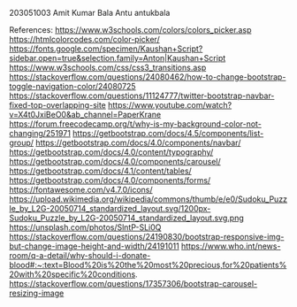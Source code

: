 203051003
Amit Kumar Bala Antu
antukbala


References:
https://www.w3schools.com/colors/colors_picker.asp
https://htmlcolorcodes.com/color-picker/
https://fonts.google.com/specimen/Kaushan+Script?sidebar.open=true&selection.family=Anton|Kaushan+Script
https://www.w3schools.com/css/css3_transitions.asp
https://stackoverflow.com/questions/24080462/how-to-change-bootstrap-toggle-navigation-color/24080725
https://stackoverflow.com/questions/11124777/twitter-bootstrap-navbar-fixed-top-overlapping-site
https://www.youtube.com/watch?v=X4t0JxiBeO0&ab_channel=PaperKrane
https://forum.freecodecamp.org/t/why-is-my-background-color-not-changing/251971
https://getbootstrap.com/docs/4.5/components/list-group/
https://getbootstrap.com/docs/4.0/components/navbar/
https://getbootstrap.com/docs/4.0/content/typography/
https://getbootstrap.com/docs/4.0/components/carousel/
https://getbootstrap.com/docs/4.1/content/tables/
https://getbootstrap.com/docs/4.0/components/forms/
https://fontawesome.com/v4.7.0/icons/
https://upload.wikimedia.org/wikipedia/commons/thumb/e/e0/Sudoku_Puzzle_by_L2G-20050714_standardized_layout.svg/1200px-Sudoku_Puzzle_by_L2G-20050714_standardized_layout.svg.png
https://unsplash.com/photos/SlntP-SLi0Q
https://stackoverflow.com/questions/24190830/bootstrap-responsive-img-but-change-image-height-and-width/24191011
https://www.who.int/news-room/q-a-detail/why-should-i-donate-blood#:~:text=Blood%20is%20the%20most%20precious,for%20patients%20with%20specific%20conditions.
https://stackoverflow.com/questions/17357306/bootstrap-carousel-resizing-image


